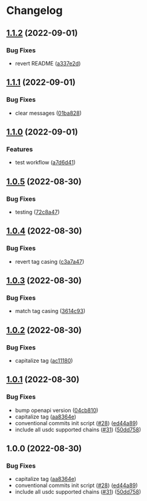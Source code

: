 # Changelog

## [1.1.2](https://github.com/ashutosh-ukey/openapi-internal/compare/v1.1.1...v1.1.2) (2022-09-01)


### Bug Fixes

* revert README ([a337e2d](https://github.com/ashutosh-ukey/openapi-internal/commit/a337e2dd51c0addc6e8187c0c4aae44d0a84ae3c))

## [1.1.1](https://github.com/ashutosh-ukey/openapi-internal/compare/v1.1.0...v1.1.1) (2022-09-01)


### Bug Fixes

* clear messages ([01ba828](https://github.com/ashutosh-ukey/openapi-internal/commit/01ba828c63e39c3ff9ea1427dac28c5cf7d64518))

## [1.1.0](https://github.com/ashutosh-ukey/openapi-internal/compare/v1.0.5...v1.1.0) (2022-09-01)


### Features

* test workflow ([a7d6d41](https://github.com/ashutosh-ukey/openapi-internal/commit/a7d6d41b8a61fb703e5f572e9e70f8560d6441e2))

## [1.0.5](https://github.com/ashutosh-ukey/openapi-internal/compare/v1.0.4...v1.0.5) (2022-08-30)


### Bug Fixes

* testing ([72c8a47](https://github.com/ashutosh-ukey/openapi-internal/commit/72c8a474a8c2cbc22e2f572c4f18f9530ce1c960))

## [1.0.4](https://github.com/ashutosh-ukey/openapi-internal/compare/v1.0.3...v1.0.4) (2022-08-30)


### Bug Fixes

* revert tag casing ([c3a7a47](https://github.com/ashutosh-ukey/openapi-internal/commit/c3a7a476f91c2026346ad1ebeaf54d36531300be))

## [1.0.3](https://github.com/ashutosh-ukey/openapi-internal/compare/v1.0.2...v1.0.3) (2022-08-30)


### Bug Fixes

* match tag casing ([3614c93](https://github.com/ashutosh-ukey/openapi-internal/commit/3614c937043bcf1df563252eafb2905ab5a4de20))

## [1.0.2](https://github.com/ashutosh-ukey/openapi-internal/compare/v1.0.1...v1.0.2) (2022-08-30)


### Bug Fixes

* capitalize tag ([ac11180](https://github.com/ashutosh-ukey/openapi-internal/commit/ac11180fa379e719ca60dfe5b887d41291309ee0))

## [1.0.1](https://github.com/ashutosh-ukey/openapi-internal/compare/v1.0.0...v1.0.1) (2022-08-30)


### Bug Fixes

* bump openapi version ([04cb810](https://github.com/ashutosh-ukey/openapi-internal/commit/04cb810f849d14fdb4c3cc6de07331f709133f6c))
* capitalize tag ([aa8364e](https://github.com/ashutosh-ukey/openapi-internal/commit/aa8364e659fef17d7cf4017c0fa939b70aafab32))
* conventional commits init script ([#28](https://github.com/ashutosh-ukey/openapi-internal/issues/28)) ([ed44a89](https://github.com/ashutosh-ukey/openapi-internal/commit/ed44a8904140614aab967ca2eb46e974448b36f4))
* include all usdc supported chains ([#31](https://github.com/ashutosh-ukey/openapi-internal/issues/31)) ([50dd758](https://github.com/ashutosh-ukey/openapi-internal/commit/50dd758b542624df6a85b94b7f8cda5726b8abaa))

## 1.0.0 (2022-08-30)


### Bug Fixes

* capitalize tag ([aa8364e](https://github.com/ashutosh-ukey/openapi-internal/commit/aa8364e659fef17d7cf4017c0fa939b70aafab32))
* conventional commits init script ([#28](https://github.com/ashutosh-ukey/openapi-internal/issues/28)) ([ed44a89](https://github.com/ashutosh-ukey/openapi-internal/commit/ed44a8904140614aab967ca2eb46e974448b36f4))
* include all usdc supported chains ([#31](https://github.com/ashutosh-ukey/openapi-internal/issues/31)) ([50dd758](https://github.com/ashutosh-ukey/openapi-internal/commit/50dd758b542624df6a85b94b7f8cda5726b8abaa))
